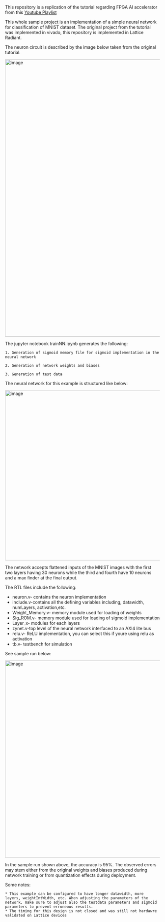 This repository is a replication of the tutorial regarding FPGA AI accelerator from this [Youtube Playlist](https://www.youtube.com/watch?v=rw_JITpbh3k&list=PLJePd8QU_LYKZwJnByZ8FHDg5l1rXtcIq)

This whole sample project is an implementation of a simple neural network for classification of MNIST dataset. The original project from the tutorial was implemented in vivado, this repository is implemented in Lattice Radiant. 

The neuron circuit is described by the image below taken from the original tutorial:

<img width="1000" height="900" alt="image" src="https://github.com/user-attachments/assets/9b3fffa8-1204-4b08-a235-52b2930571d7" />


The jupyter notebook trainNN.ipynb generates the following:

    1. Generation of sigmoid memory file for sigmoid implementation in the neural network
    
    2. Generation of network weights and biases
    
    3. Generation of test data



The neural network for this example is structured like below:

<img width="1056" height="552" alt="image" src="https://github.com/user-attachments/assets/c162758b-f8a6-4116-99f1-eda727374f1e" />



The network accepts flattened inputs of the MNIST images with the first two layers having 30 neurons while the third and fourth have 10 neurons and a max finder at the final output.

The RTL files include the following:

* neuron.v- contains the neuron implementation
* include.v-contains all the defining variables including, datawidth, numLayers, activation,etc.
* Weight_Memory.v- memory module used for loading of weights
* Sig_ROM.v- memory module used for loading of sigmoid implementation
* Layer_x- modules for each layers
* zynet.v-top level of the neural network interfaced to an AXI4 lite bus
* relu.v- ReLU implementation, you can select this if youre using relu as activation
* tb.v- testbench for simulation


See sample run below:

<img width="559" height="640" alt="image" src="https://github.com/user-attachments/assets/1036e679-1a11-4c51-b5ca-0592ed4fe3f2" />


In the sample run shown above, the accuracy is 95%. The observed errors may stem either from the original weights and biases produced during network training or from quantization effects during deployment.

Some notes:

    * This example can be configured to have longer datawidth, more layers, weightIntWidth, etc. When adjusting the parameters of the network, make sure to adjust also the testdata parameters and sigmoid parameters to prevent erroneous results.
    * The timing for this design is not closed and was still not hardawre validated on Lattice devices 
   

